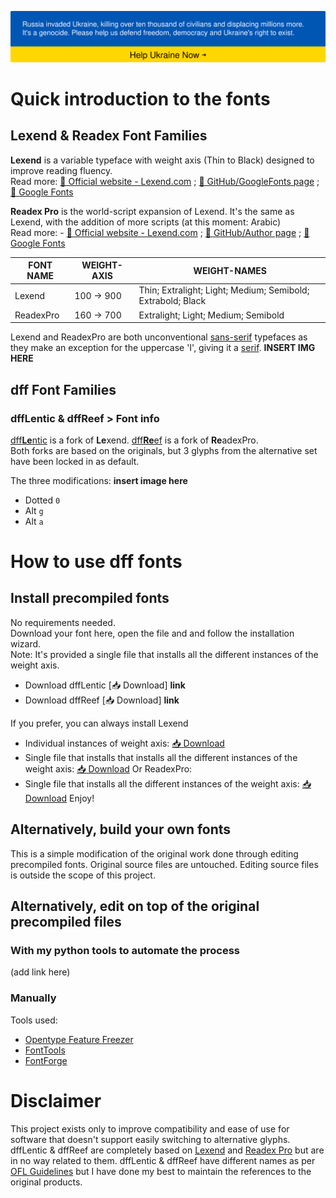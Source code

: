 [![Stand With Ukraine](https://raw.githubusercontent.com/vshymanskyy/StandWithUkraine/main/banner2-direct.svg)](https://stand-with-ukraine.pp.ua)

# Quick introduction to the fonts
## Lexend & Readex Font Families
**Lexend** is a variable typeface with weight axis (Thin to Black) designed to improve reading fluency. <br>
Read more: [🔗 Official website - Lexend.com](https://www.lexend.com/) ; [🔗 GitHub/GoogleFonts page](https://github.com/googlefonts/lexend) ; [🔗 Google Fonts](https://fonts.google.com/specimen/Lexend)

**Readex Pro** is the world-script expansion of Lexend. It's the same as Lexend, with the addition of more scripts (at this moment: Arabic) <br>
Read more: - [🔗 Official website - Lexend.com](https://www.lexend.com/) ; [🔗 GitHub/Author page](https://github.com/ThomasJockin/readexpro) ; [🔗 Google Fonts](https://fonts.google.com/specimen/Readex+Pro)

| FONT NAME | WEIGHT-AXIS | WEIGHT-NAMES | 
|---|---|---|
| Lexend | 100 → 900 | Thin; Extralight; Light; Medium; Semibold; Extrabold; Black |
| ReadexPro | 160 → 700 | Extralight; Light; Medium; Semibold |

Lexend and ReadexPro are both unconventional [sans-serif](https://en.wikipedia.org/wiki/Sans-serif) typefaces as they make an exception for the uppercase 'I', giving it a [serif](https://en.wikipedia.org/wiki/Serif).
**INSERT IMG HERE**

## dff Font Families
### dffLentic & dffReef > Font info
[dff**Le**ntic](https://github.com/horseDeveloper/dffLentic) is a fork of **Le**xend. [dff**Re**ef](https://github.com/horseDeveloper/dffReef) is a fork of **Re**adexPro. <br>
Both forks are based on the originals, but 3 glyphs from the alternative set have been locked in as default. 

The three modifications:
**insert image here**
* Dotted `0`
* Alt `g`
* Alt `a`

# How to use dff fonts
## Install precompiled fonts
No requirements needed. <br>
Download your font here, open the file and and follow the installation wizard. <br>
Note: It's provided a single file that installs all the different instances of the weight axis.
  * Download dffLentic [📥 Download] **link** <br>
  * Download dffReef [📥 Download] **link** <br>

If you prefer, you can always install Lexend
  * Individual instances of weight axis: [📥 Download](https://github.com/googlefonts/lexend/tree/main/fonts)
  * Single file that installs that installs all the different instances of the weight axis: [📥 Download](https://github.com/googlefonts/lexend/tree/main/fonts/lexend/variable)
Or ReadexPro:
  * Single file that installs all the different instances of the weight axis: [📥 Download](https://github.com/ThomasJockin/readexpro/tree/master/fonts/variable)
Enjoy!

## Alternatively, build your own fonts
This is a simple modification of the original work done through editing precompiled fonts. Original source files are untouched. Editing source files is outside the scope of this project.

## Alternatively, edit on top of the original precompiled files
### With my python tools to automate the process
(add link here)

### Manually
Tools used:
* [Opentype Feature Freezer](https://github.com/twardoch/fonttools-opentype-feature-freezer)
* [FontTools](https://github.com/fonttools/fonttools)
* [FontForge](https://github.com/fontforge/fontforge)


# Disclaimer
This project exists only to improve compatibility and ease of use for software that doesn't support easily switching to alternative glyphs. dffLentic & dffReef are completely based on [Lexend](https://www.lexend.com/) and [Readex Pro](https://github.com/ThomasJockin/readexpro) but are in no way related to them. dffLentic & dffReef have different names as per [OFL Guidelines](https://openfontlicense.org/how-to-modify-ofl-fonts/) but I have done my best to maintain the references to the original products.
